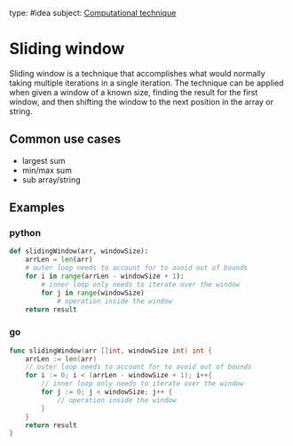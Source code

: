 type: #idea
subject: [Computational technique](Computational-technique.md)
<!-- Subject should be a hub note -->
# Sliding window

Sliding window is a technique that accomplishes what would normally taking multiple iterations in a single iteration. The technique can be applied when given a window of a known size, finding the result for the first window, and then shifting the window to the next position in the array or string.

## Common use cases

- largest sum
- min/max sum
- sub array/string

## Examples

### python

```python
def slidingWindow(arr, windowSize):
	arrLen = len(arr)
	# outer loop needs to account for to avoid out of bounds
	for i in range(arrLen - windowSize + 1):
		# inner loop only needs to iterate over the window
		for j in range(windowSize)
			# operation inside the window
	return result
```

### go

```go
func slidingWindow(arr []int, windowSize int) int {
	arrLen := len(arr)
	// outer loop needs to account for to avoid out of bounds
	for i := 0; i < (arrLen - windowSize + 1); i++{
		// inner loop only needs to iterate over the window
		for j := 0; j < windowSize; j++ {
			// operation inside the window
		}
	}
	return result
}
```
